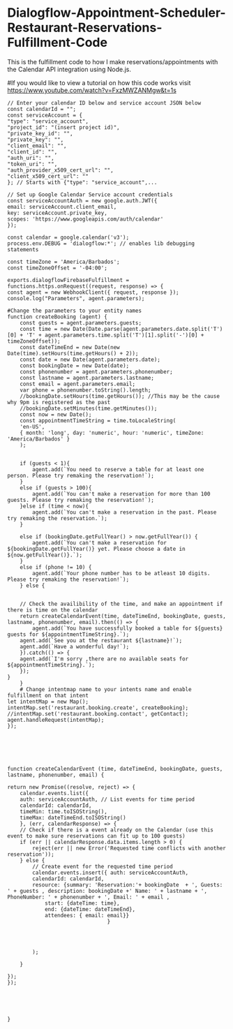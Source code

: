 # Dialogflow-Appointment-Scheduler-Restaurant-Reservations-Fulfillment-Code
This is the fulfillment code to how I make reservations/appointments with the Calendar API integration using Node.js.

#If you would like to view a tutorial on how this code works visit https://www.youtube.com/watch?v=FxzMWZANMgw&t=1s

    // Enter your calendar ID below and service account JSON below
    const calendarId = "";
    const serviceAccount = {
    "type": "service_account",
    "project_id": "(insert project id)",
    "private_key_id": "",
    "private_key": "",
    "client_email": "",
    "client_id": "",
    "auth_uri": "",
    "token_uri": "",
    "auth_provider_x509_cert_url": "",
    "client_x509_cert_url": ""
    }; // Starts with {"type": "service_account",...
    
    // Set up Google Calendar Service account credentials
    const serviceAccountAuth = new google.auth.JWT({
    email: serviceAccount.client_email,
    key: serviceAccount.private_key,
    scopes: 'https://www.googleapis.com/auth/calendar'
    });
    
    const calendar = google.calendar('v3');
    process.env.DEBUG = 'dialogflow:*'; // enables lib debugging statements
    
    const timeZone = 'America/Barbados';
    const timeZoneOffset = '-04:00';
    
    exports.dialogflowFirebaseFulfillment = functions.https.onRequest((request, response) => {
    const agent = new WebhookClient({ request, response });
    console.log("Parameters", agent.parameters);
    
    #Change the parameters to your entity names
    function createBooking (agent) {
        const guests = agent.parameters.guests;
        const time = new Date(Date.parse(agent.parameters.date.split('T')[0] + 'T' + agent.parameters.time.split('T')[1].split('-')[0] + timeZoneOffset));
        const dateTimeEnd = new Date(new Date(time).setHours(time.getHours() + 2));
        const date = new Date(agent.parameters.date);
        const bookingDate = new Date(date);
        const phonenumber = agent.parameters.phonenumber;
        const lastname = agent.parameters.lastname;
        const email = agent.parameters.email;
        var phone = phonenumber.toString().length;
        //bookingDate.setHours(time.getHours()); //This may be the cause why 9pm is registered as the past
        //bookingDate.setMinutes(time.getMinutes());
        const now = new Date();
        const appointmentTimeString = time.toLocaleString(
        'en-US',
        { month: 'long', day: 'numeric', hour: 'numeric', timeZone: 'America/Barbados' }
        );
        
            
        if (guests < 1){
            agent.add(`You need to reserve a table for at least one person. Please try remaking the reservation!`);
        } 
        else if (guests > 100){
            agent.add(`You can't make a reservation for more than 100 guests. Please try remaking the reservation!`);
        }else if (time < now){
            agent.add(`You can't make a reservation in the past. Please try remaking the reservation.`);
        } 
        
        else if (bookingDate.getFullYear() > now.getFullYear()) {
            agent.add(`You can't make a reservation for ${bookingDate.getFullYear()} yet. Please choose a date in ${now.getFullYear()}.`);
        }
        else if (phone != 10) {
            agent.add(`Your phone number has to be atleast 10 digits. Please try remaking the reservation!`);
        } else {
        
    
        // Check the availibility of the time, and make an appointment if there is time on the calendar
        return createCalendarEvent(time, dateTimeEnd, bookingDate, guests, lastname, phonenumber, email).then(() => {
            agent.add(`You have successfully booked a table for ${guests} guests for ${appointmentTimeString}.`);
        agent.add(`See you at the restaurant ${lastname}!`);
        agent.add(`Have a wonderful day!`);
        }).catch(() => {
        agent.add(`I'm sorry ,there are no available seats for ${appointmentTimeString}.`);
        });
    } 
        }
        # Change intentmap name to your intents name and enable fulfillment on that intent
    let intentMap = new Map();
    intentMap.set('restaurant.booking.create', createBooking);
    //intentMap.set('restaurant.booking.contact', getContact);
    agent.handleRequest(intentMap);
    });
    
    
    
    
    

    function createCalendarEvent (time, dateTimeEnd, bookingDate, guests, lastname, phonenumber, email) {
    
    return new Promise((resolve, reject) => {
        calendar.events.list({
        auth: serviceAccountAuth, // List events for time period
        calendarId: calendarId,
        timeMin: time.toISOString(),
        timeMax: dateTimeEnd.toISOString()
        }, (err, calendarResponse) => {
        // Check if there is a event already on the Calendar (use this event to make sure reservations can fit up to 100 guests)
        if (err || calendarResponse.data.items.length > 0) {
            reject(err || new Error('Requested time conflicts with another reservation'));
        } else {
            // Create event for the requested time period
            calendar.events.insert({ auth: serviceAccountAuth,
            calendarId: calendarId,
            resource: {summary: 'Reservation:'+ bookingDate  + ', Guests: ' + guests , description: bookingDate +' Name: ' + lastname + ', PhoneNumber: ' + phonenumber + ', Email: ' + email ,
                start: {dateTime: time},
                end: {dateTime: dateTimeEnd},
                attendees: { email: email}}
                                    }
                                    
    
                                    
                
            );
        
        }
        
    });
    });
        
        
    
        
        
    }
    
    
